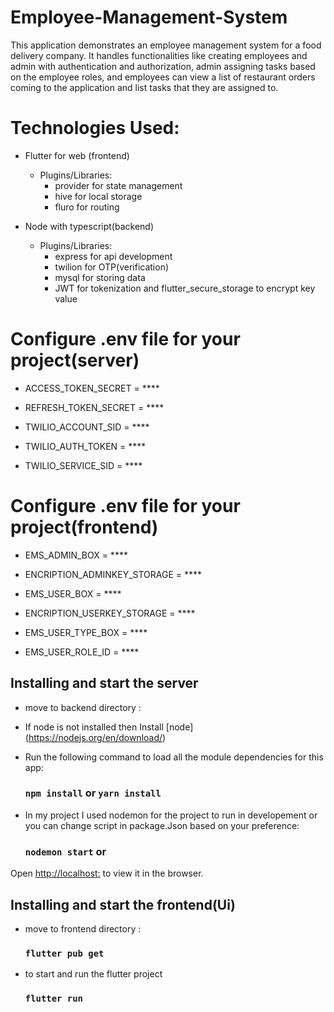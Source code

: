 # Employee-Management-System

This application demonstrates an employee management system for a food delivery company. It handles functionalities like creating employees and admin with authentication and authorization, admin assigning tasks based on the employee roles, and employees can view a list of restaurant orders coming to the application and list tasks that they are assigned to.

# Technologies Used:
	
- Flutter for web (frontend)
  - Plugins/Libraries:
    - provider for state management
	- hive for local storage
	- fluro for routing

- Node with typescript(backend)
  - Plugins/Libraries:
    - express for api development 
	- twilion for OTP(verification)
	- mysql for storing data
	- JWT for tokenization and flutter_secure_storage to encrypt key value


# Configure .env file for your project(server) 

- ACCESS_TOKEN_SECRET = ****
- REFRESH_TOKEN_SECRET = ****

- TWILIO_ACCOUNT_SID = ****
- TWILIO_AUTH_TOKEN = ****

- TWILIO_SERVICE_SID = ****


# Configure .env file for your project(frontend) 

- EMS_ADMIN_BOX = ****
- ENCRIPTION_ADMINKEY_STORAGE = ****

- EMS_USER_BOX = ****
- ENCRIPTION_USERKEY_STORAGE = ****

- EMS_USER_TYPE_BOX = ****
- EMS_USER_ROLE_ID = ****

## Installing and start the server

- move to backend directory : <cd backend>

- If node is not installed then Install [node] (https://nodejs.org/en/download/)
- Run the following command to load all the module dependencies for this app:

  ### `npm install` or `yarn install`

- In my project I used nodemon for the project to run in developement or you can change script in package.Json based on your preference:

  ### `nodemon start` or 

Open [http://localhost:<yourEnvPort>](http://localhost:<yourEnvPort>) to view it in the browser.



## Installing and start the frontend(Ui)

- move to frontend directory : <cd frontend>

  ### `flutter pub get`

- to start and run the flutter project

  ### `flutter run`



